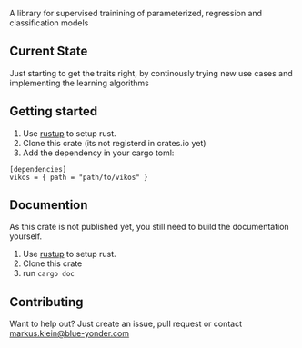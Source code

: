 A library for supervised trainining of parameterized, regression and classification models

Current State
-------------

Just starting to get the traits right, by continously trying new use cases
and implementing the learning algorithms

Getting started
---------------

1. Use [rustup] to setup rust.
2. Clone this crate (its not registerd in crates.io yet)
3. Add the dependency in your cargo toml:
```
[dependencies]
vikos = { path = "path/to/vikos" }
```

Documention
-----------

As this crate is not published yet, you still need to build the documentation yourself.

1. Use [rustup] to setup rust.
2. Clone this crate
3. run `cargo doc`

Contributing
------------

Want to help out? Just create an issue, pull request or contact markus.klein@blue-yonder.com

[rustup]:  http://www.rustup.rs